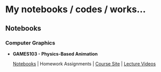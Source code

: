 

# My notebooks / codes / works…





## Notebooks

### Computer Graphics

- **GAMES103 - Physics-Based Animation**

  [Notebooks](https://nikucyan.github.io/Notebooks/Graphics/GAMES103.html) | Homework Assignments | [Course Site](http://games-cn.org/games103/) | [Lecture Videos](https://www.bilibili.com/video/BV12Q4y1S73g)

